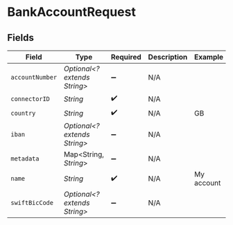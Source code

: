 # BankAccountRequest


## Fields

| Field                        | Type                         | Required                     | Description                  | Example                      |
| ---------------------------- | ---------------------------- | ---------------------------- | ---------------------------- | ---------------------------- |
| `accountNumber`              | *Optional<? extends String>* | :heavy_minus_sign:           | N/A                          |                              |
| `connectorID`                | *String*                     | :heavy_check_mark:           | N/A                          |                              |
| `country`                    | *String*                     | :heavy_check_mark:           | N/A                          | GB                           |
| `iban`                       | *Optional<? extends String>* | :heavy_minus_sign:           | N/A                          |                              |
| `metadata`                   | Map<String, *String*>        | :heavy_minus_sign:           | N/A                          |                              |
| `name`                       | *String*                     | :heavy_check_mark:           | N/A                          | My account                   |
| `swiftBicCode`               | *Optional<? extends String>* | :heavy_minus_sign:           | N/A                          |                              |